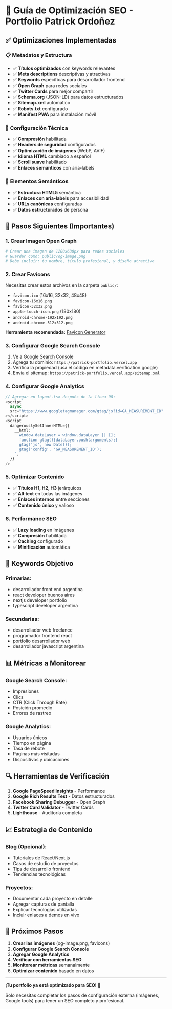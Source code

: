 # 🚀 Guía de Optimización SEO - Portfolio Patrick Ordoñez

## ✅ Optimizaciones Implementadas

### 📋 **Metadatos y Estructura**
- ✅ **Títulos optimizados** con keywords relevantes
- ✅ **Meta descriptions** descriptivas y atractivas
- ✅ **Keywords** específicas para desarrollador frontend
- ✅ **Open Graph** para redes sociales
- ✅ **Twitter Cards** para mejor compartir
- ✅ **Schema.org** (JSON-LD) para datos estructurados
- ✅ **Sitemap.xml** automático
- ✅ **Robots.txt** configurado
- ✅ **Manifest PWA** para instalación móvil

### 🔧 **Configuración Técnica**
- ✅ **Compresión** habilitada
- ✅ **Headers de seguridad** configurados
- ✅ **Optimización de imágenes** (WebP, AVIF)
- ✅ **Idioma HTML** cambiado a español
- ✅ **Scroll suave** habilitado
- ✅ **Enlaces semánticos** con aria-labels

### 🎯 **Elementos Semánticos**
- ✅ **Estructura HTML5** semántica
- ✅ **Enlaces con aria-labels** para accesibilidad
- ✅ **URLs canónicas** configuradas
- ✅ **Datos estructurados** de persona

## 📝 **Pasos Siguientes (Importantes)**

### 1. **Crear Imagen Open Graph**
```bash
# Crear una imagen de 1200x630px para redes sociales
# Guardar como: public/og-image.png
# Debe incluir: tu nombre, título profesional, y diseño atractivo
```

### 2. **Crear Favicons**
Necesitas crear estos archivos en la carpeta `public/`:
- `favicon.ico` (16x16, 32x32, 48x48)
- `favicon-16x16.png`
- `favicon-32x32.png`
- `apple-touch-icon.png` (180x180)
- `android-chrome-192x192.png`
- `android-chrome-512x512.png`

**Herramienta recomendada:** [Favicon Generator](https://realfavicongenerator.net/)

### 3. **Configurar Google Search Console**
1. Ve a [Google Search Console](https://search.google.com/search-console)
2. Agrega tu dominio: `https://patrick-portfolio.vercel.app`
3. Verifica la propiedad (usa el código en metadata.verification.google)
4. Envía el sitemap: `https://patrick-portfolio.vercel.app/sitemap.xml`

### 4. **Configurar Google Analytics**
```typescript
// Agregar en layout.tsx después de la línea 98:
<script
  async
  src="https://www.googletagmanager.com/gtag/js?id=GA_MEASUREMENT_ID"
></script>
<script
  dangerouslySetInnerHTML={{
    __html: `
      window.dataLayer = window.dataLayer || [];
      function gtag(){dataLayer.push(arguments);}
      gtag('js', new Date());
      gtag('config', 'GA_MEASUREMENT_ID');
    `,
  }}
/>
```

### 5. **Optimizar Contenido**
- ✅ **Títulos H1, H2, H3** jerárquicos
- ✅ **Alt text** en todas las imágenes
- ✅ **Enlaces internos** entre secciones
- ✅ **Contenido único** y valioso

### 6. **Performance SEO**
- ✅ **Lazy loading** en imágenes
- ✅ **Compresión** habilitada
- ✅ **Caching** configurado
- ✅ **Minificación** automática

## 🎯 **Keywords Objetivo**

### **Primarias:**
- desarrollador front end argentina
- react developer buenos aires
- nextjs developer portfolio
- typescript developer argentina

### **Secundarias:**
- desarrollador web freelance
- programador frontend react
- portfolio desarrollador web
- desarrollador javascript argentina

## 📊 **Métricas a Monitorear**

### **Google Search Console:**
- Impresiones
- Clics
- CTR (Click Through Rate)
- Posición promedio
- Errores de rastreo

### **Google Analytics:**
- Usuarios únicos
- Tiempo en página
- Tasa de rebote
- Páginas más visitadas
- Dispositivos y ubicaciones

## 🔍 **Herramientas de Verificación**

1. **Google PageSpeed Insights** - Performance
2. **Google Rich Results Test** - Datos estructurados
3. **Facebook Sharing Debugger** - Open Graph
4. **Twitter Card Validator** - Twitter Cards
5. **Lighthouse** - Auditoría completa

## 📈 **Estrategia de Contenido**

### **Blog (Opcional):**
- Tutoriales de React/Next.js
- Casos de estudio de proyectos
- Tips de desarrollo frontend
- Tendencias tecnológicas

### **Proyectos:**
- Documentar cada proyecto en detalle
- Agregar capturas de pantalla
- Explicar tecnologías utilizadas
- Incluir enlaces a demos en vivo

## 🚀 **Próximos Pasos**

1. **Crear las imágenes** (og-image.png, favicons)
2. **Configurar Google Search Console**
3. **Agregar Google Analytics**
4. **Verificar con herramientas SEO**
5. **Monitorear métricas** semanalmente
6. **Optimizar contenido** basado en datos

---

**¡Tu portfolio ya está optimizado para SEO! 🎉**

Solo necesitas completar los pasos de configuración externa (imágenes, Google tools) para tener un SEO completo y profesional.

